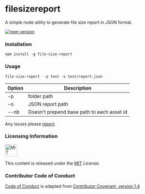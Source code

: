 # filesizereport
A simple node utility to generate file size report in JSON format.

[![npm version](https://badge.fury.io/js/file-size-report.svg)](https://badge.fury.io/js/file-size-report)


### Installation

`npm install -g file-size-report`

### Usage

`file-size-report  -p test -o test/report.json`

| Option        | Description      |
| ------------- | ---------------- |
| -p            | folder path      |
| -o            | JSON report path |
|--nb           | Doesn't prepend base path to each asset id |

Any issues please [report](https://github.com/adireddy/file-size-report/issues/new).

### Licensing Information

<a rel="license" href="http://opensource.org/licenses/MIT">
<img alt="MIT license" height="40" src="http://upload.wikimedia.org/wikipedia/commons/c/c3/License_icon-mit.svg" /></a>

This content is released under the [MIT](http://opensource.org/licenses/MIT) License.

### Contributor Code of Conduct

[Code of Conduct](https://github.com/CoralineAda/contributor_covenant) is adapted from [Contributor Covenant, version 1.4](http://contributor-covenant.org/version/1/4/)

